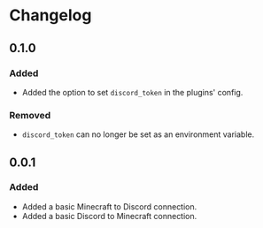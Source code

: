 # Changelog

## 0.1.0

### Added

- Added the option to set `discord_token` in the plugins' config.

### Removed

- `discord_token` can no longer be set as an environment variable.

## 0.0.1

### Added

- Added a basic Minecraft to Discord connection.
- Added a basic Discord to Minecraft connection.